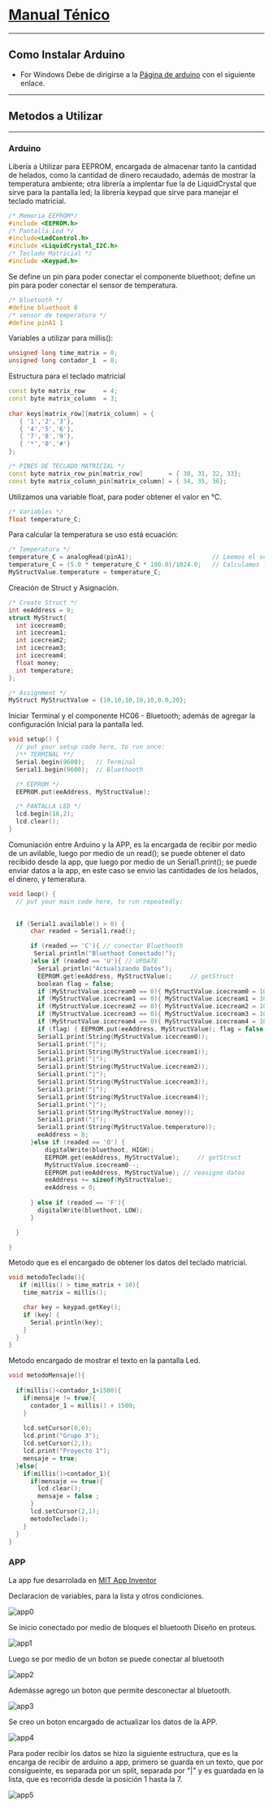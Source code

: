 # [Manual Ténico]()
______

## Como Instalar Arduino

- For Windows
Debe de dirigirse a la [Página de arduino](https://www.arduino.cc/en/software) con el siguiente enlace.
___
## Metodos a Utilizar
____

### Arduino
Libería a Utilizar para EEPROM, encargada de almacenar tanto la cantidad de helados, como la cantidad de dinero recaudado, además de mostrar la temperatura ambiente; otra librería a implentar fue la de LiquidCrystal que sirve para la pantalla led; la librería keypad que sirve para manejar el teclado matricial.
```c++
/* Memoria EEPROM*/
#include <EEPROM.h>
/* Pantalla Led */
#include<LedControl.h>
#include <LiquidCrystal_I2C.h>
/* Teclado Matricial */
#include <Keypad.h>
```

Se define un pin para poder conectar el componente bluethoot; define un pin para poder conectar el sensor de temperatura.
```c++
/* bluetooth */
#define bluethoot 8
/* sensor de temperatura */
#define pinA1 1
```


Variables a utilizar para millis():
```c++
unsigned long time_matrix = 0;
unsigned long contador_1  = 0; 
```

Estructura para el teclado matricial
```c++
const byte matrix_row     = 4;
const byte matrix_column  = 3;
 
char keys[matrix_row][matrix_column] = {
   { '1','2','3'},
   { '4','5','6'},
   { '7','8','9'},
   { '*','0','#'}
};

/* PINES DE TECLADO MATRICIAL */
const byte matrix_row_pin[matrix_row]       = { 30, 31, 32, 33};
const byte matrix_column_pin[matrix_column] = { 34, 35, 36};
```




Utilizamos una variable float, para poder obtener el valor en °C.
```c++
/* Variables */
float temperature_C;
```

Para calcular la temperatura se uso está ecuación:
```c++
/* Temperatura */
temperature_C = analogRead(pinA1);                      // Leemos el sensor por medio de analogRead, se encuentra en un rango de 0 a 1023.
temperature_C = (5.0 * temperature_C * 100.0)/1024.0;   // Calculamos la temperatura con la fórmula.
MyStructValue.temperature = temperature_C;
```

Creación de Struct y Asignación.
```c++
/* Create Struct */
int eeAddress = 0;
struct MyStruct{
  int icecream0;
  int icecream1;
  int icecream2;
  int icecream3;
  int icecream4;
  float money;
  int temperature;
};

/* Assignment */
MyStruct MyStructValue = {10,10,10,10,10,0.0,20};
```


Iniciar Terminal y el componente HC06 - Bluetooth; además de agregar la configuración Inicial para la pantalla led.
```c++
void setup() {
  // put your setup code here, to run once:
  /** TERMINAL **/
  Serial.begin(9600);   // Terminal
  Serial1.begin(9600);  // Bluethooth

  /* EEPROM */
  EEPROM.put(eeAddress, MyStructValue);

  /* PANTALLA LED */
  lcd.begin(16,2);
  lcd.clear();
}

```

Comuniación entre Arduino y la APP, es la encargada de recibir por medio de un avilable, luego por medio de un read(); se puede obtener el dato recibido desde la app, que luego por medio de un Serial1.print(); se puede enviar datos a la app, en este caso se envio las cantidades de los helados, el dinero, y temeratura.

```c++
void loop() {
  // put your main code here, to run repeatedly:
  

  if (Serial1.available() > 0) {
      char readed = Serial1.read();

      if (readed == 'C'){ // conectar Bluethooth
       Serial.println("Bluethoot Conectado!"); 
      }else if (readed == 'U'){ // UPDATE
        Serial.println("Actualizando Datos");
        EEPROM.get(eeAddress, MyStructValue);     // getStruct
        boolean flag = false;
        if (MyStructValue.icecream0 == 0){ MyStructValue.icecream0 = 10; flag = true; }
        if (MyStructValue.icecream1 == 0){ MyStructValue.icecream1 = 10; flag = true; }
        if (MyStructValue.icecream2 == 0){ MyStructValue.icecream2 = 10; flag = true; }
        if (MyStructValue.icecream3 == 0){ MyStructValue.icecream3 = 10; flag = true; }
        if (MyStructValue.icecream4 == 0){ MyStructValue.icecream4 = 10; flag = true; }
        if (flag) { EEPROM.put(eeAddress, MyStructValue); flag = false; }
        Serial1.print(String(MyStructValue.icecream0));
        Serial1.print("|");
        Serial1.print(String(MyStructValue.icecream1));
        Serial1.print("|");
        Serial1.print(String(MyStructValue.icecream2));
        Serial1.print("|");
        Serial1.print(String(MyStructValue.icecream3));
        Serial1.print("|");
        Serial1.print(String(MyStructValue.icecream4));
        Serial1.print("|");
        Serial1.print(String(MyStructValue.money));
        Serial1.print("|");
        Serial1.print(String(MyStructValue.temperature));
        eeAddress = 0;
      }else if (readed == 'O') {
          digitalWrite(bluethoot, HIGH);
          EEPROM.get(eeAddress, MyStructValue);     // getStruct
          MyStructValue.icecream0--;
          EEPROM.put(eeAddress, MyStructValue); // reasigno datos 
          eeAddress += sizeof(MyStructValue);
          eeAddress = 0;
         
      } else if (readed == 'F'){
        digitalWrite(bluethoot, LOW);
      } 

  }

}
```

Metodo que es el encargado de obtener los datos del teclado matricial.
```c++
void metodoTeclado(){
   if (millis() > time_matrix + 10){
    time_matrix = millis();

    char key = keypad.getKey();
    if (key) {
      Serial.println(key);
    }
  }
}
```


Metodo encargado de mostrar el texto en la pantalla Led.
```c++
void metodoMensaje(){
    
  if(millis()<contador_1+1500){
    if(mensaje != true){
      contador_1 = millis() + 1500;  
    }
       
    lcd.setCursor(0,0);
    lcd.print("Grupo 3");
    lcd.setCursor(2,1);
    lcd.print("Proyecto 1");
    mensaje = true;
  }else{
    if(millis()>contador_1){
      if(mensaje == true){
        lcd.clear();
        mensaje = false ; 
      }
      lcd.setCursor(2,1);
      metodoTeclado();
    }
  }
}
```


### APP

La app fue desarrolada en [MIT App Inventor](https://appinventor.mit.edu/)

Declaracion de variables, para la lista y otros condiciones.

![app0](img/app/define.png)


Se inicio conectado por medio de bloques el bluetooth
Diseño en proteus.

![app1](img/app/Conexion.png)

Luego se por medio de un boton se puede conectar al bluetooth

![app2](img/app/button_connected.png)


Ademásse agrego un boton que permite desconectar al bluetooth.

![app3](img/app/button_disconected.png)

Se creo un boton encargado de actualizar los datos de la APP.

![app4](img/app/button_update.png)

Para poder recibir los datos se hizo la siguiente estructura, que es la encarga de recibir de arduino a app, primero se guarda en un texto, que por consigueinte, es separada por un split, separada por "|" y es guardada en la lista, que es recorrida desde la posición 1 hasta la 7.

![app5](img/app/data.png)

